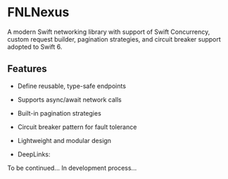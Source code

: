 # FNLNexus

A modern Swift networking library with support of Swift Concurrency, custom request builder, pagination strategies, and circuit breaker support adopted to Swift 6.

## Features

- Define reusable, type-safe endpoints
- Supports async/await network calls
- Built-in pagination strategies
- Circuit breaker pattern for fault tolerance
- Lightweight and modular design

- DeepLinks:

To be continued... In development process...
